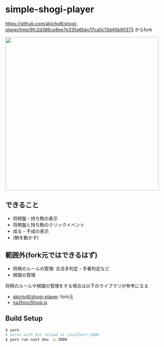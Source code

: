 # simple-shogi-player

https://github.com/akicho8/shogi-player/tree/9fc2d386ce8ee7e335e6bbc17ca0c13d40b90373 からfork

<p><img src="https://raw.github.com/st34-satoshi/simple-shogi-player/master/application.png" height="480" /></p>

## できること
- 将棋盤・持ち駒の表示
- 将棋盤と持ち駒のクリックイベント
- 成る・不成の表示
- (駒を動かす)

## 範囲外(fork元ではできるはず)
- 将棋のルールの管理: 合法手判定・手番判定など
- 棋譜の管理

将棋のルールや棋譜の管理をする場合は以下のライブラリが参考になる
- [akicho8/shogi-player](https://github.com/akicho8/shogi-player): fork元
- [na2hiro/Shogi.js](https://github.com/na2hiro/Shogi.js/)


## Build Setup

```bash
$ yarn
# serve with hot reload at localhost:3000
$ yarn run nuxt dev -p 3000
```
